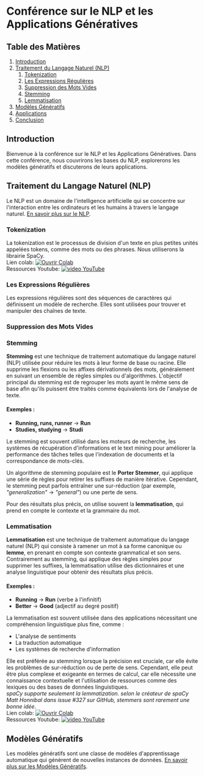 # Conférence sur le NLP et les Applications Génératives

## Table des Matières
1. [Introduction](#introduction)
2. [Traitement du Langage Naturel (NLP)](#traitement-du-langage-naturel-nlp)
   1. [Tokenization](#tokenization)
   2. [Les Expressions Régulières](#les-expressions-régulières)
   3. [Suppression des Mots Vides](#suppression-des-mots-vides)
   4. [Stemming](#stemming)
   5. [Lemmatisation](#lemmatisation)
3. [Modèles Génératifs](#modèles-génératifs)
4. [Applications](#applications)
5. [Conclusion](#conclusion)

## Introduction
Bienvenue à la conférence sur le NLP et les Applications Génératives. Dans cette conférence, nous couvrirons les bases du NLP, explorerons les modèles génératifs et discuterons de leurs applications.

## Traitement du Langage Naturel (NLP)
Le NLP est un domaine de l'intelligence artificielle qui se concentre sur l'interaction entre les ordinateurs et les humains à travers le langage naturel. [En savoir plus sur le NLP](https://fr.wikipedia.org/wiki/Traitement_automatique_des_langues).

### Tokenization
La tokenization est le processus de division d'un texte en plus petites unités appelées tokens, comme des mots ou des phrases. 
Nous utiliserons la librairie SpaCy.\
Lien colab: [![Ouvrir Colab](https://colab.research.google.com/assets/colab-badge.svg)](https://colab.research.google.com/drive/1I6g9fNEL-RszTPupXUgCoZ0MAUK89oEH?authuser=1#scrollTo=_ZMRclVSFhVs)\
Ressources Youtube: [![video YouTube](https://img.shields.io/badge/Watch%20on-YouTube-red?logo=youtube)](https://www.youtube.com/watch?v=_lR3RjvYvF4&list=PLeo1K3hjS3uuvuAXhYjV2lMEShq2UYSwX&index=8)
### Les Expressions Régulières
Les expressions régulières sont des séquences de caractères qui définissent un modèle de recherche. Elles sont utilisées pour trouver et manipuler des chaînes de texte.

### Suppression des Mots Vides
### Stemming
**Stemming** est une technique de traitement automatique du langage naturel (NLP) utilisée pour réduire les mots à leur forme de base ou racine. Elle supprime les flexions ou les affixes dérivationnels des mots, généralement en suivant un ensemble de règles simples ou d'algorithmes. L'objectif principal du stemming est de regrouper les mots ayant le même sens de base afin qu'ils puissent être traités comme équivalents lors de l'analyse de texte.

#### Exemples :
- **Running, runs, runner** → **Run**
- **Studies, studying** → **Studi**

Le stemming est souvent utilisé dans les moteurs de recherche, les systèmes de récupération d'informations et le text mining pour améliorer la performance des tâches telles que l'indexation de documents et la correspondance de mots-clés.

Un algorithme de stemming populaire est le **Porter Stemmer**, qui applique une série de règles pour retirer les suffixes de manière itérative. Cependant, le stemming peut parfois entraîner une sur-réduction (par exemple, *"generalization"* → *"general"*) ou une perte de sens.

Pour des résultats plus précis, on utilise souvent la **lemmatisation**, qui prend en compte le contexte et la grammaire du mot.


### Lemmatisation
**Lemmatisation** est une technique de traitement automatique du langage naturel (NLP) qui consiste à ramener un mot à sa forme canonique ou **lemme**, en prenant en compte son contexte grammatical et son sens. Contrairement au stemming, qui applique des règles simples pour supprimer les suffixes, la lemmatisation utilise des dictionnaires et une analyse linguistique pour obtenir des résultats plus précis.

#### Exemples :
- **Running** → **Run** (verbe à l'infinitif)
- **Better** → **Good** (adjectif au degré positif)

La lemmatisation est souvent utilisée dans des applications nécessitant une compréhension linguistique plus fine, comme :
- L'analyse de sentiments
- La traduction automatique
- Les systèmes de recherche d'information

Elle est préférée au stemming lorsque la précision est cruciale, car elle évite les problèmes de sur-réduction ou de perte de sens. Cependant, elle peut être plus complexe et exigeante en termes de calcul, car elle nécessite une connaissance contextuelle et l'utilisation de ressources comme des lexiques ou des bases de données linguistiques.\
*spaCy supporte seulement la lemmatization. selon le créateur de spaCy Matt Honnibal dans issue #327 sur GitHub, stemmers sont rarement une bonne idée*.\
Lien colab: [![Ouvrir Colab](https://colab.research.google.com/assets/colab-badge.svg)](https://colab.research.google.com/drive/1I6g9fNEL-RszTPupXUgCoZ0MAUK89oEH?authuser=1#scrollTo=_ZMRclVSFhVs)\
Ressources Youtube: [![video YouTube](https://img.shields.io/badge/Watch%20on-YouTube-red?logo=youtube)](https://www.youtube.com/watch?v=HHAilAC3cXw&list=PLeo1K3hjS3uuvuAXhYjV2lMEShq2UYSwX&index=10)

## Modèles Génératifs
Les modèles génératifs sont une classe de modèles d'apprentissage automatique qui génèrent de nouvelles instances de données. [En savoir plus sur les Modèles Génératifs](https://fr.wikipedia.org/wiki/Modèle_génératif).